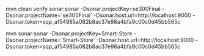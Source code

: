 mvn clean verify sonar:sonar -Dsonar.projectKey=se300Final -Dsonar.projectName='se300Final' -Dsonar.host.url=http://localhost:9000 -Dsonar.token=sqp_af54985a082b8ac37e98a4bfa9c00c0d45bb565c

mvn sonar:sonar -Dsonar.projectKey=Smart-Store -Dsonar.projectName='Smart-Store' -Dsonar.host.url=http://localhost:9000 -Dsonar.token=sqp_af54985a082b8ac37e98a4bfa9c00c0d45bb565c